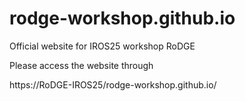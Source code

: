 # rodge-workshop.github.io
Official website for IROS25 workshop RoDGE

Please access the website through

https://RoDGE-IROS25/rodge-workshop.github.io/